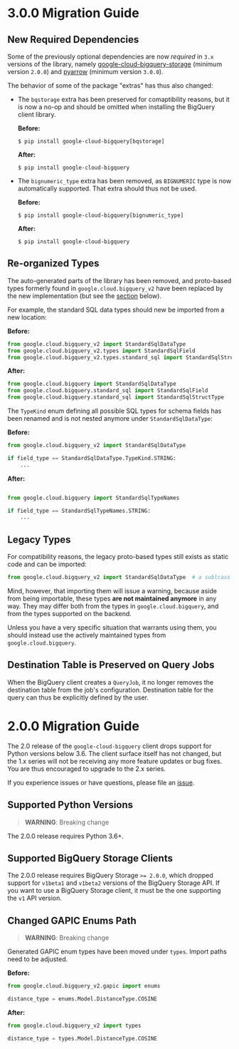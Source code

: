 <!--
Copyright 2020 Google LLC
Licensed under the Apache License, Version 2.0 (the "License");
you may not use this file except in compliance with the License.
You may obtain a copy of the License at
    https://www.apache.org/licenses/LICENSE-2.0
Unless required by applicable law or agreed to in writing, software
distributed under the License is distributed on an "AS IS" BASIS,
WITHOUT WARRANTIES OR CONDITIONS OF ANY KIND, either express or implied.
See the License for the specific language governing permissions and
limitations under the License.
-->

# 3.0.0 Migration Guide

## New Required Dependencies

Some of the previously optional dependencies are now *required* in `3.x` versions of the
library, namely
[google-cloud-bigquery-storage](https://pypi.org/project/google-cloud-bigquery-storage/)
(minimum version `2.0.0`) and [pyarrow](https://pypi.org/project/pyarrow/) (minimum
version `3.0.0`).

The behavior of some of the package "extras" has thus also changed:
 * The `bqstorage` extra has been preserved for comaptibility reasons, but it is now a
   no-op and should be omitted when installing the BigQuery client library.

   **Before:**
   ```
   $ pip install google-cloud-bigquery[bqstorage]
   ```

   **After:**
   ```
   $ pip install google-cloud-bigquery
   ```

 * The `bignumeric_type` extra has been removed, as `BIGNUMERIC` type is now
   automatically supported. That extra should thus not be used.

   **Before:**
   ```
   $ pip install google-cloud-bigquery[bignumeric_type]
   ```

   **After:**
   ```
   $ pip install google-cloud-bigquery
   ```

## Re-organized Types

The auto-generated parts of the library has been removed, and proto-based types formerly
found in `google.cloud.bigquery_v2` have been replaced by the new implementation (but
see the [section](#legacy-types) below).

For example, the standard SQL data types should new be imported from a new location:

**Before:**
```py
from google.cloud.bigquery_v2 import StandardSqlDataType
from google.cloud.bigquery_v2.types import StandardSqlField
from google.cloud.bigquery_v2.types.standard_sql import StandardSqlStructType
```

**After:**
```py
from google.cloud.bigquery import StandardSqlDataType
from google.cloud.bigquery.standard_sql import StandardSqlField
from google.cloud.bigquery.standard_sql import StandardSqlStructType
```

The `TypeKind` enum defining all possible SQL types for schema fields has been renamed
and is not nested anymore under `StandardSqlDataType`:


**Before:**
```py
from google.cloud.bigquery_v2 import StandardSqlDataType

if field_type == StandardSqlDataType.TypeKind.STRING:
    ...
```

**After:**
```py

from google.cloud.bigquery import StandardSqlTypeNames

if field_type == StandardSqlTypeNames.STRING:
    ...
```


<a name="legacy-types"></a>
## Legacy Types

For compatibility reasons, the legacy proto-based types still exists as static code
and can be imported:

```py
from google.cloud.bigquery_v2 import StandardSqlDataType  # a sublcass of proto.Message
```

Mind, however, that importing them will issue a warning, because aside from being
importable, these types **are not maintained anymore** in any way. They may differ both
from the types in `google.cloud.bigquery`, and from the types supported on the backend.

Unless you have a very specific situation that warrants using them, you should instead
use the actively maintained types from `google.cloud.bigquery`.


## Destination Table is Preserved on Query Jobs

When the BigQuery client creates a `QueryJob`, it no longer removes the destination
table from the job's configuration. Destination table for the query can thus be
explicitly defined by the user.


# 2.0.0 Migration Guide

The 2.0 release of the `google-cloud-bigquery` client drops support for Python
versions below 3.6. The client surface itself has not changed, but the 1.x series
will not be receiving any more feature updates or bug fixes. You are thus
encouraged to upgrade to the 2.x series.

If you experience issues or have questions, please file an
[issue](https://github.com/googleapis/python-bigquery/issues).


## Supported Python Versions

> **WARNING**: Breaking change

The 2.0.0 release requires Python 3.6+.


## Supported BigQuery Storage Clients

The 2.0.0 release requires BigQuery Storage `>= 2.0.0`, which dropped support
for `v1beta1` and `v1beta2` versions of the BigQuery Storage API. If you want to
use a BigQuery Storage client, it must be the one supporting the `v1` API version.


## Changed GAPIC Enums Path

> **WARNING**: Breaking change

Generated GAPIC enum types have been moved under `types`. Import paths need to be
adjusted.

**Before:**
```py
from google.cloud.bigquery_v2.gapic import enums

distance_type = enums.Model.DistanceType.COSINE
```

**After:**
```py
from google.cloud.bigquery_v2 import types

distance_type = types.Model.DistanceType.COSINE
```
